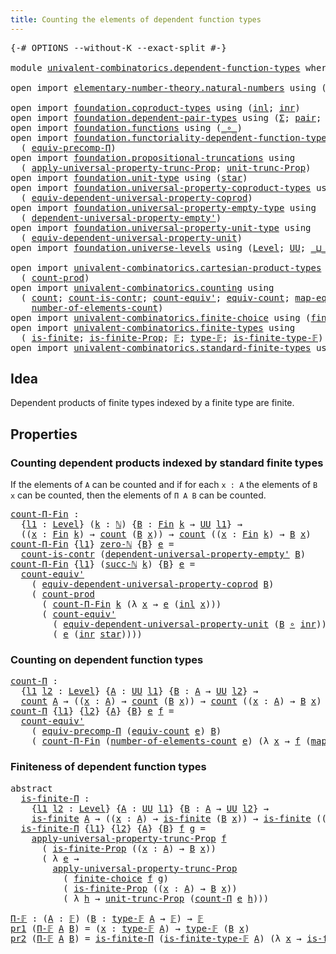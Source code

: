 ```yaml
---
title: Counting the elements of dependent function types
---
```


<pre class="Agda"><a id="75" class="Symbol">{-#</a> <a id="79" class="Keyword">OPTIONS</a> <a id="87" class="Pragma">--without-K</a> <a id="99" class="Pragma">--exact-split</a> <a id="113" class="Symbol">#-}</a>

<a id="118" class="Keyword">module</a> <a id="125" href="univalent-combinatorics.dependent-function-types.html" class="Module">univalent-combinatorics.dependent-function-types</a> <a id="174" class="Keyword">where</a>

<a id="181" class="Keyword">open</a> <a id="186" class="Keyword">import</a> <a id="193" href="elementary-number-theory.natural-numbers.html" class="Module">elementary-number-theory.natural-numbers</a> <a id="234" class="Keyword">using</a> <a id="240" class="Symbol">(</a><a id="241" href="elementary-number-theory.natural-numbers.html#1530" class="Datatype">ℕ</a><a id="242" class="Symbol">;</a> <a id="244" href="elementary-number-theory.natural-numbers.html#1551" class="InductiveConstructor">zero-ℕ</a><a id="250" class="Symbol">;</a> <a id="252" href="elementary-number-theory.natural-numbers.html#1564" class="InductiveConstructor">succ-ℕ</a><a id="258" class="Symbol">)</a>

<a id="261" class="Keyword">open</a> <a id="266" class="Keyword">import</a> <a id="273" href="foundation.coproduct-types.html" class="Module">foundation.coproduct-types</a> <a id="300" class="Keyword">using</a> <a id="306" class="Symbol">(</a><a id="307" href="foundation.coproduct-types.html#1250" class="InductiveConstructor">inl</a><a id="310" class="Symbol">;</a> <a id="312" href="foundation.coproduct-types.html#1268" class="InductiveConstructor">inr</a><a id="315" class="Symbol">)</a>
<a id="317" class="Keyword">open</a> <a id="322" class="Keyword">import</a> <a id="329" href="foundation.dependent-pair-types.html" class="Module">foundation.dependent-pair-types</a> <a id="361" class="Keyword">using</a> <a id="367" class="Symbol">(</a><a id="368" href="foundation-core.dependent-pair-types.html#515" class="Record">Σ</a><a id="369" class="Symbol">;</a> <a id="371" href="foundation-core.dependent-pair-types.html#588" class="InductiveConstructor">pair</a><a id="375" class="Symbol">;</a> <a id="377" href="foundation-core.dependent-pair-types.html#605" class="Field">pr1</a><a id="380" class="Symbol">;</a> <a id="382" href="foundation-core.dependent-pair-types.html#617" class="Field">pr2</a><a id="385" class="Symbol">)</a>
<a id="387" class="Keyword">open</a> <a id="392" class="Keyword">import</a> <a id="399" href="foundation.functions.html" class="Module">foundation.functions</a> <a id="420" class="Keyword">using</a> <a id="426" class="Symbol">(</a><a id="427" href="foundation-core.functions.html#420" class="Function Operator">_∘_</a><a id="430" class="Symbol">)</a>
<a id="432" class="Keyword">open</a> <a id="437" class="Keyword">import</a> <a id="444" href="foundation.functoriality-dependent-function-types.html" class="Module">foundation.functoriality-dependent-function-types</a> <a id="494" class="Keyword">using</a>
  <a id="502" class="Symbol">(</a> <a id="504" href="foundation-core.functoriality-dependent-function-types.html#4530" class="Function">equiv-precomp-Π</a><a id="519" class="Symbol">)</a>
<a id="521" class="Keyword">open</a> <a id="526" class="Keyword">import</a> <a id="533" href="foundation.propositional-truncations.html" class="Module">foundation.propositional-truncations</a> <a id="570" class="Keyword">using</a>
  <a id="578" class="Symbol">(</a> <a id="580" href="foundation.propositional-truncations.html#5775" class="Function">apply-universal-property-trunc-Prop</a><a id="615" class="Symbol">;</a> <a id="617" href="foundation.propositional-truncations.html#2293" class="Function">unit-trunc-Prop</a><a id="632" class="Symbol">)</a>
<a id="634" class="Keyword">open</a> <a id="639" class="Keyword">import</a> <a id="646" href="foundation.unit-type.html" class="Module">foundation.unit-type</a> <a id="667" class="Keyword">using</a> <a id="673" class="Symbol">(</a><a id="674" href="foundation.unit-type.html#1108" class="InductiveConstructor">star</a><a id="678" class="Symbol">)</a>
<a id="680" class="Keyword">open</a> <a id="685" class="Keyword">import</a> <a id="692" href="foundation.universal-property-coproduct-types.html" class="Module">foundation.universal-property-coproduct-types</a> <a id="738" class="Keyword">using</a>
  <a id="746" class="Symbol">(</a> <a id="748" href="foundation.universal-property-coproduct-types.html#1627" class="Function">equiv-dependent-universal-property-coprod</a><a id="789" class="Symbol">)</a>
<a id="791" class="Keyword">open</a> <a id="796" class="Keyword">import</a> <a id="803" href="foundation.universal-property-empty-type.html" class="Module">foundation.universal-property-empty-type</a> <a id="844" class="Keyword">using</a>
  <a id="852" class="Symbol">(</a> <a id="854" href="foundation.universal-property-empty-type.html#2274" class="Function">dependent-universal-property-empty&#39;</a><a id="889" class="Symbol">)</a>
<a id="891" class="Keyword">open</a> <a id="896" class="Keyword">import</a> <a id="903" href="foundation.universal-property-unit-type.html" class="Module">foundation.universal-property-unit-type</a> <a id="943" class="Keyword">using</a>
  <a id="951" class="Symbol">(</a> <a id="953" href="foundation.universal-property-unit-type.html#1684" class="Function">equiv-dependent-universal-property-unit</a><a id="992" class="Symbol">)</a>
<a id="994" class="Keyword">open</a> <a id="999" class="Keyword">import</a> <a id="1006" href="foundation.universe-levels.html" class="Module">foundation.universe-levels</a> <a id="1033" class="Keyword">using</a> <a id="1039" class="Symbol">(</a><a id="1040" href="Agda.Primitive.html#597" class="Postulate">Level</a><a id="1045" class="Symbol">;</a> <a id="1047" href="foundation-core.universe-levels.html#235" class="Primitive">UU</a><a id="1049" class="Symbol">;</a> <a id="1051" href="Agda.Primitive.html#810" class="Primitive Operator">_⊔_</a><a id="1054" class="Symbol">)</a>

<a id="1057" class="Keyword">open</a> <a id="1062" class="Keyword">import</a> <a id="1069" href="univalent-combinatorics.cartesian-product-types.html" class="Module">univalent-combinatorics.cartesian-product-types</a> <a id="1117" class="Keyword">using</a>
  <a id="1125" class="Symbol">(</a> <a id="1127" href="univalent-combinatorics.cartesian-product-types.html#3156" class="Function">count-prod</a><a id="1137" class="Symbol">)</a>
<a id="1139" class="Keyword">open</a> <a id="1144" class="Keyword">import</a> <a id="1151" href="univalent-combinatorics.counting.html" class="Module">univalent-combinatorics.counting</a> <a id="1184" class="Keyword">using</a>
  <a id="1192" class="Symbol">(</a> <a id="1194" href="univalent-combinatorics.counting.html#1901" class="Function">count</a><a id="1199" class="Symbol">;</a> <a id="1201" href="univalent-combinatorics.counting.html#5027" class="Function">count-is-contr</a><a id="1215" class="Symbol">;</a> <a id="1217" href="univalent-combinatorics.counting.html#3709" class="Function">count-equiv&#39;</a><a id="1229" class="Symbol">;</a> <a id="1231" href="univalent-combinatorics.counting.html#2098" class="Function">equiv-count</a><a id="1242" class="Symbol">;</a> <a id="1244" href="univalent-combinatorics.counting.html#2172" class="Function">map-equiv-count</a><a id="1259" class="Symbol">;</a>
    <a id="1265" href="univalent-combinatorics.counting.html#2029" class="Function">number-of-elements-count</a><a id="1289" class="Symbol">)</a>
<a id="1291" class="Keyword">open</a> <a id="1296" class="Keyword">import</a> <a id="1303" href="univalent-combinatorics.finite-choice.html" class="Module">univalent-combinatorics.finite-choice</a> <a id="1341" class="Keyword">using</a> <a id="1347" class="Symbol">(</a><a id="1348" href="univalent-combinatorics.finite-choice.html#3857" class="Function">finite-choice</a><a id="1361" class="Symbol">)</a>
<a id="1363" class="Keyword">open</a> <a id="1368" class="Keyword">import</a> <a id="1375" href="univalent-combinatorics.finite-types.html" class="Module">univalent-combinatorics.finite-types</a> <a id="1412" class="Keyword">using</a>
  <a id="1420" class="Symbol">(</a> <a id="1422" href="univalent-combinatorics.finite-types.html#4134" class="Function">is-finite</a><a id="1431" class="Symbol">;</a> <a id="1433" href="univalent-combinatorics.finite-types.html#4043" class="Function">is-finite-Prop</a><a id="1447" class="Symbol">;</a> <a id="1449" href="univalent-combinatorics.finite-types.html#4873" class="Function">𝔽</a><a id="1450" class="Symbol">;</a> <a id="1452" href="univalent-combinatorics.finite-types.html#4912" class="Function">type-𝔽</a><a id="1458" class="Symbol">;</a> <a id="1460" href="univalent-combinatorics.finite-types.html#4957" class="Function">is-finite-type-𝔽</a><a id="1476" class="Symbol">)</a>
<a id="1478" class="Keyword">open</a> <a id="1483" class="Keyword">import</a> <a id="1490" href="univalent-combinatorics.standard-finite-types.html" class="Module">univalent-combinatorics.standard-finite-types</a> <a id="1536" class="Keyword">using</a> <a id="1542" class="Symbol">(</a><a id="1543" href="univalent-combinatorics.standard-finite-types.html#2393" class="Function">Fin</a><a id="1546" class="Symbol">)</a>
</pre>
## Idea

Dependent products of finite types indexed by a finite type are finite.

## Properties

### Counting dependent products indexed by standard finite types

If the elements of `A` can be counted and if for each `x : A` the elements of `B x` can be counted, then the elements of `Π A B` can be counted.

<pre class="Agda"><a id="count-Π-Fin"></a><a id="1870" href="univalent-combinatorics.dependent-function-types.html#1870" class="Function">count-Π-Fin</a> <a id="1882" class="Symbol">:</a>
  <a id="1886" class="Symbol">{</a><a id="1887" href="univalent-combinatorics.dependent-function-types.html#1887" class="Bound">l1</a> <a id="1890" class="Symbol">:</a> <a id="1892" href="Agda.Primitive.html#597" class="Postulate">Level</a><a id="1897" class="Symbol">}</a> <a id="1899" class="Symbol">(</a><a id="1900" href="univalent-combinatorics.dependent-function-types.html#1900" class="Bound">k</a> <a id="1902" class="Symbol">:</a> <a id="1904" href="elementary-number-theory.natural-numbers.html#1530" class="Datatype">ℕ</a><a id="1905" class="Symbol">)</a> <a id="1907" class="Symbol">{</a><a id="1908" href="univalent-combinatorics.dependent-function-types.html#1908" class="Bound">B</a> <a id="1910" class="Symbol">:</a> <a id="1912" href="univalent-combinatorics.standard-finite-types.html#2393" class="Function">Fin</a> <a id="1916" href="univalent-combinatorics.dependent-function-types.html#1900" class="Bound">k</a> <a id="1918" class="Symbol">→</a> <a id="1920" href="foundation-core.universe-levels.html#235" class="Primitive">UU</a> <a id="1923" href="univalent-combinatorics.dependent-function-types.html#1887" class="Bound">l1</a><a id="1925" class="Symbol">}</a> <a id="1927" class="Symbol">→</a>
  <a id="1931" class="Symbol">((</a><a id="1933" href="univalent-combinatorics.dependent-function-types.html#1933" class="Bound">x</a> <a id="1935" class="Symbol">:</a> <a id="1937" href="univalent-combinatorics.standard-finite-types.html#2393" class="Function">Fin</a> <a id="1941" href="univalent-combinatorics.dependent-function-types.html#1900" class="Bound">k</a><a id="1942" class="Symbol">)</a> <a id="1944" class="Symbol">→</a> <a id="1946" href="univalent-combinatorics.counting.html#1901" class="Function">count</a> <a id="1952" class="Symbol">(</a><a id="1953" href="univalent-combinatorics.dependent-function-types.html#1908" class="Bound">B</a> <a id="1955" href="univalent-combinatorics.dependent-function-types.html#1933" class="Bound">x</a><a id="1956" class="Symbol">))</a> <a id="1959" class="Symbol">→</a> <a id="1961" href="univalent-combinatorics.counting.html#1901" class="Function">count</a> <a id="1967" class="Symbol">((</a><a id="1969" href="univalent-combinatorics.dependent-function-types.html#1969" class="Bound">x</a> <a id="1971" class="Symbol">:</a> <a id="1973" href="univalent-combinatorics.standard-finite-types.html#2393" class="Function">Fin</a> <a id="1977" href="univalent-combinatorics.dependent-function-types.html#1900" class="Bound">k</a><a id="1978" class="Symbol">)</a> <a id="1980" class="Symbol">→</a> <a id="1982" href="univalent-combinatorics.dependent-function-types.html#1908" class="Bound">B</a> <a id="1984" href="univalent-combinatorics.dependent-function-types.html#1969" class="Bound">x</a><a id="1985" class="Symbol">)</a>
<a id="1987" href="univalent-combinatorics.dependent-function-types.html#1870" class="Function">count-Π-Fin</a> <a id="1999" class="Symbol">{</a><a id="2000" href="univalent-combinatorics.dependent-function-types.html#2000" class="Bound">l1</a><a id="2002" class="Symbol">}</a> <a id="2004" href="elementary-number-theory.natural-numbers.html#1551" class="InductiveConstructor">zero-ℕ</a> <a id="2011" class="Symbol">{</a><a id="2012" href="univalent-combinatorics.dependent-function-types.html#2012" class="Bound">B</a><a id="2013" class="Symbol">}</a> <a id="2015" href="univalent-combinatorics.dependent-function-types.html#2015" class="Bound">e</a> <a id="2017" class="Symbol">=</a>
  <a id="2021" href="univalent-combinatorics.counting.html#5027" class="Function">count-is-contr</a> <a id="2036" class="Symbol">(</a><a id="2037" href="foundation.universal-property-empty-type.html#2274" class="Function">dependent-universal-property-empty&#39;</a> <a id="2073" href="univalent-combinatorics.dependent-function-types.html#2012" class="Bound">B</a><a id="2074" class="Symbol">)</a>
<a id="2076" href="univalent-combinatorics.dependent-function-types.html#1870" class="Function">count-Π-Fin</a> <a id="2088" class="Symbol">{</a><a id="2089" href="univalent-combinatorics.dependent-function-types.html#2089" class="Bound">l1</a><a id="2091" class="Symbol">}</a> <a id="2093" class="Symbol">(</a><a id="2094" href="elementary-number-theory.natural-numbers.html#1564" class="InductiveConstructor">succ-ℕ</a> <a id="2101" href="univalent-combinatorics.dependent-function-types.html#2101" class="Bound">k</a><a id="2102" class="Symbol">)</a> <a id="2104" class="Symbol">{</a><a id="2105" href="univalent-combinatorics.dependent-function-types.html#2105" class="Bound">B</a><a id="2106" class="Symbol">}</a> <a id="2108" href="univalent-combinatorics.dependent-function-types.html#2108" class="Bound">e</a> <a id="2110" class="Symbol">=</a>
  <a id="2114" href="univalent-combinatorics.counting.html#3709" class="Function">count-equiv&#39;</a>
    <a id="2131" class="Symbol">(</a> <a id="2133" href="foundation.universal-property-coproduct-types.html#1627" class="Function">equiv-dependent-universal-property-coprod</a> <a id="2175" href="univalent-combinatorics.dependent-function-types.html#2105" class="Bound">B</a><a id="2176" class="Symbol">)</a>
    <a id="2182" class="Symbol">(</a> <a id="2184" href="univalent-combinatorics.cartesian-product-types.html#3156" class="Function">count-prod</a>
      <a id="2201" class="Symbol">(</a> <a id="2203" href="univalent-combinatorics.dependent-function-types.html#1870" class="Function">count-Π-Fin</a> <a id="2215" href="univalent-combinatorics.dependent-function-types.html#2101" class="Bound">k</a> <a id="2217" class="Symbol">(λ</a> <a id="2220" href="univalent-combinatorics.dependent-function-types.html#2220" class="Bound">x</a> <a id="2222" class="Symbol">→</a> <a id="2224" href="univalent-combinatorics.dependent-function-types.html#2108" class="Bound">e</a> <a id="2226" class="Symbol">(</a><a id="2227" href="foundation.coproduct-types.html#1250" class="InductiveConstructor">inl</a> <a id="2231" href="univalent-combinatorics.dependent-function-types.html#2220" class="Bound">x</a><a id="2232" class="Symbol">)))</a>
      <a id="2242" class="Symbol">(</a> <a id="2244" href="univalent-combinatorics.counting.html#3709" class="Function">count-equiv&#39;</a>
        <a id="2265" class="Symbol">(</a> <a id="2267" href="foundation.universal-property-unit-type.html#1684" class="Function">equiv-dependent-universal-property-unit</a> <a id="2307" class="Symbol">(</a><a id="2308" href="univalent-combinatorics.dependent-function-types.html#2105" class="Bound">B</a> <a id="2310" href="foundation-core.functions.html#420" class="Function Operator">∘</a> <a id="2312" href="foundation.coproduct-types.html#1268" class="InductiveConstructor">inr</a><a id="2315" class="Symbol">))</a>
        <a id="2326" class="Symbol">(</a> <a id="2328" href="univalent-combinatorics.dependent-function-types.html#2108" class="Bound">e</a> <a id="2330" class="Symbol">(</a><a id="2331" href="foundation.coproduct-types.html#1268" class="InductiveConstructor">inr</a> <a id="2335" href="foundation.unit-type.html#1108" class="InductiveConstructor">star</a><a id="2339" class="Symbol">))))</a>
</pre>
### Counting on dependent function types

<pre class="Agda"><a id="count-Π"></a><a id="2399" href="univalent-combinatorics.dependent-function-types.html#2399" class="Function">count-Π</a> <a id="2407" class="Symbol">:</a>
  <a id="2411" class="Symbol">{</a><a id="2412" href="univalent-combinatorics.dependent-function-types.html#2412" class="Bound">l1</a> <a id="2415" href="univalent-combinatorics.dependent-function-types.html#2415" class="Bound">l2</a> <a id="2418" class="Symbol">:</a> <a id="2420" href="Agda.Primitive.html#597" class="Postulate">Level</a><a id="2425" class="Symbol">}</a> <a id="2427" class="Symbol">{</a><a id="2428" href="univalent-combinatorics.dependent-function-types.html#2428" class="Bound">A</a> <a id="2430" class="Symbol">:</a> <a id="2432" href="foundation-core.universe-levels.html#235" class="Primitive">UU</a> <a id="2435" href="univalent-combinatorics.dependent-function-types.html#2412" class="Bound">l1</a><a id="2437" class="Symbol">}</a> <a id="2439" class="Symbol">{</a><a id="2440" href="univalent-combinatorics.dependent-function-types.html#2440" class="Bound">B</a> <a id="2442" class="Symbol">:</a> <a id="2444" href="univalent-combinatorics.dependent-function-types.html#2428" class="Bound">A</a> <a id="2446" class="Symbol">→</a> <a id="2448" href="foundation-core.universe-levels.html#235" class="Primitive">UU</a> <a id="2451" href="univalent-combinatorics.dependent-function-types.html#2415" class="Bound">l2</a><a id="2453" class="Symbol">}</a> <a id="2455" class="Symbol">→</a>
  <a id="2459" href="univalent-combinatorics.counting.html#1901" class="Function">count</a> <a id="2465" href="univalent-combinatorics.dependent-function-types.html#2428" class="Bound">A</a> <a id="2467" class="Symbol">→</a> <a id="2469" class="Symbol">((</a><a id="2471" href="univalent-combinatorics.dependent-function-types.html#2471" class="Bound">x</a> <a id="2473" class="Symbol">:</a> <a id="2475" href="univalent-combinatorics.dependent-function-types.html#2428" class="Bound">A</a><a id="2476" class="Symbol">)</a> <a id="2478" class="Symbol">→</a> <a id="2480" href="univalent-combinatorics.counting.html#1901" class="Function">count</a> <a id="2486" class="Symbol">(</a><a id="2487" href="univalent-combinatorics.dependent-function-types.html#2440" class="Bound">B</a> <a id="2489" href="univalent-combinatorics.dependent-function-types.html#2471" class="Bound">x</a><a id="2490" class="Symbol">))</a> <a id="2493" class="Symbol">→</a> <a id="2495" href="univalent-combinatorics.counting.html#1901" class="Function">count</a> <a id="2501" class="Symbol">((</a><a id="2503" href="univalent-combinatorics.dependent-function-types.html#2503" class="Bound">x</a> <a id="2505" class="Symbol">:</a> <a id="2507" href="univalent-combinatorics.dependent-function-types.html#2428" class="Bound">A</a><a id="2508" class="Symbol">)</a> <a id="2510" class="Symbol">→</a> <a id="2512" href="univalent-combinatorics.dependent-function-types.html#2440" class="Bound">B</a> <a id="2514" href="univalent-combinatorics.dependent-function-types.html#2503" class="Bound">x</a><a id="2515" class="Symbol">)</a>
<a id="2517" href="univalent-combinatorics.dependent-function-types.html#2399" class="Function">count-Π</a> <a id="2525" class="Symbol">{</a><a id="2526" href="univalent-combinatorics.dependent-function-types.html#2526" class="Bound">l1</a><a id="2528" class="Symbol">}</a> <a id="2530" class="Symbol">{</a><a id="2531" href="univalent-combinatorics.dependent-function-types.html#2531" class="Bound">l2</a><a id="2533" class="Symbol">}</a> <a id="2535" class="Symbol">{</a><a id="2536" href="univalent-combinatorics.dependent-function-types.html#2536" class="Bound">A</a><a id="2537" class="Symbol">}</a> <a id="2539" class="Symbol">{</a><a id="2540" href="univalent-combinatorics.dependent-function-types.html#2540" class="Bound">B</a><a id="2541" class="Symbol">}</a> <a id="2543" href="univalent-combinatorics.dependent-function-types.html#2543" class="Bound">e</a> <a id="2545" href="univalent-combinatorics.dependent-function-types.html#2545" class="Bound">f</a> <a id="2547" class="Symbol">=</a>
  <a id="2551" href="univalent-combinatorics.counting.html#3709" class="Function">count-equiv&#39;</a>
    <a id="2568" class="Symbol">(</a> <a id="2570" href="foundation-core.functoriality-dependent-function-types.html#4530" class="Function">equiv-precomp-Π</a> <a id="2586" class="Symbol">(</a><a id="2587" href="univalent-combinatorics.counting.html#2098" class="Function">equiv-count</a> <a id="2599" href="univalent-combinatorics.dependent-function-types.html#2543" class="Bound">e</a><a id="2600" class="Symbol">)</a> <a id="2602" href="univalent-combinatorics.dependent-function-types.html#2540" class="Bound">B</a><a id="2603" class="Symbol">)</a>
    <a id="2609" class="Symbol">(</a> <a id="2611" href="univalent-combinatorics.dependent-function-types.html#1870" class="Function">count-Π-Fin</a> <a id="2623" class="Symbol">(</a><a id="2624" href="univalent-combinatorics.counting.html#2029" class="Function">number-of-elements-count</a> <a id="2649" href="univalent-combinatorics.dependent-function-types.html#2543" class="Bound">e</a><a id="2650" class="Symbol">)</a> <a id="2652" class="Symbol">(λ</a> <a id="2655" href="univalent-combinatorics.dependent-function-types.html#2655" class="Bound">x</a> <a id="2657" class="Symbol">→</a> <a id="2659" href="univalent-combinatorics.dependent-function-types.html#2545" class="Bound">f</a> <a id="2661" class="Symbol">(</a><a id="2662" href="univalent-combinatorics.counting.html#2172" class="Function">map-equiv-count</a> <a id="2678" href="univalent-combinatorics.dependent-function-types.html#2543" class="Bound">e</a> <a id="2680" href="univalent-combinatorics.dependent-function-types.html#2655" class="Bound">x</a><a id="2681" class="Symbol">)))</a>
</pre>
### Finiteness of dependent function types

<pre class="Agda"><a id="2742" class="Keyword">abstract</a>
  <a id="is-finite-Π"></a><a id="2753" href="univalent-combinatorics.dependent-function-types.html#2753" class="Function">is-finite-Π</a> <a id="2765" class="Symbol">:</a>
    <a id="2771" class="Symbol">{</a><a id="2772" href="univalent-combinatorics.dependent-function-types.html#2772" class="Bound">l1</a> <a id="2775" href="univalent-combinatorics.dependent-function-types.html#2775" class="Bound">l2</a> <a id="2778" class="Symbol">:</a> <a id="2780" href="Agda.Primitive.html#597" class="Postulate">Level</a><a id="2785" class="Symbol">}</a> <a id="2787" class="Symbol">{</a><a id="2788" href="univalent-combinatorics.dependent-function-types.html#2788" class="Bound">A</a> <a id="2790" class="Symbol">:</a> <a id="2792" href="foundation-core.universe-levels.html#235" class="Primitive">UU</a> <a id="2795" href="univalent-combinatorics.dependent-function-types.html#2772" class="Bound">l1</a><a id="2797" class="Symbol">}</a> <a id="2799" class="Symbol">{</a><a id="2800" href="univalent-combinatorics.dependent-function-types.html#2800" class="Bound">B</a> <a id="2802" class="Symbol">:</a> <a id="2804" href="univalent-combinatorics.dependent-function-types.html#2788" class="Bound">A</a> <a id="2806" class="Symbol">→</a> <a id="2808" href="foundation-core.universe-levels.html#235" class="Primitive">UU</a> <a id="2811" href="univalent-combinatorics.dependent-function-types.html#2775" class="Bound">l2</a><a id="2813" class="Symbol">}</a> <a id="2815" class="Symbol">→</a>
    <a id="2821" href="univalent-combinatorics.finite-types.html#4134" class="Function">is-finite</a> <a id="2831" href="univalent-combinatorics.dependent-function-types.html#2788" class="Bound">A</a> <a id="2833" class="Symbol">→</a> <a id="2835" class="Symbol">((</a><a id="2837" href="univalent-combinatorics.dependent-function-types.html#2837" class="Bound">x</a> <a id="2839" class="Symbol">:</a> <a id="2841" href="univalent-combinatorics.dependent-function-types.html#2788" class="Bound">A</a><a id="2842" class="Symbol">)</a> <a id="2844" class="Symbol">→</a> <a id="2846" href="univalent-combinatorics.finite-types.html#4134" class="Function">is-finite</a> <a id="2856" class="Symbol">(</a><a id="2857" href="univalent-combinatorics.dependent-function-types.html#2800" class="Bound">B</a> <a id="2859" href="univalent-combinatorics.dependent-function-types.html#2837" class="Bound">x</a><a id="2860" class="Symbol">))</a> <a id="2863" class="Symbol">→</a> <a id="2865" href="univalent-combinatorics.finite-types.html#4134" class="Function">is-finite</a> <a id="2875" class="Symbol">((</a><a id="2877" href="univalent-combinatorics.dependent-function-types.html#2877" class="Bound">x</a> <a id="2879" class="Symbol">:</a> <a id="2881" href="univalent-combinatorics.dependent-function-types.html#2788" class="Bound">A</a><a id="2882" class="Symbol">)</a> <a id="2884" class="Symbol">→</a> <a id="2886" href="univalent-combinatorics.dependent-function-types.html#2800" class="Bound">B</a> <a id="2888" href="univalent-combinatorics.dependent-function-types.html#2877" class="Bound">x</a><a id="2889" class="Symbol">)</a>
  <a id="2893" href="univalent-combinatorics.dependent-function-types.html#2753" class="Function">is-finite-Π</a> <a id="2905" class="Symbol">{</a><a id="2906" href="univalent-combinatorics.dependent-function-types.html#2906" class="Bound">l1</a><a id="2908" class="Symbol">}</a> <a id="2910" class="Symbol">{</a><a id="2911" href="univalent-combinatorics.dependent-function-types.html#2911" class="Bound">l2</a><a id="2913" class="Symbol">}</a> <a id="2915" class="Symbol">{</a><a id="2916" href="univalent-combinatorics.dependent-function-types.html#2916" class="Bound">A</a><a id="2917" class="Symbol">}</a> <a id="2919" class="Symbol">{</a><a id="2920" href="univalent-combinatorics.dependent-function-types.html#2920" class="Bound">B</a><a id="2921" class="Symbol">}</a> <a id="2923" href="univalent-combinatorics.dependent-function-types.html#2923" class="Bound">f</a> <a id="2925" href="univalent-combinatorics.dependent-function-types.html#2925" class="Bound">g</a> <a id="2927" class="Symbol">=</a>
    <a id="2933" href="foundation.propositional-truncations.html#5775" class="Function">apply-universal-property-trunc-Prop</a> <a id="2969" href="univalent-combinatorics.dependent-function-types.html#2923" class="Bound">f</a>
      <a id="2977" class="Symbol">(</a> <a id="2979" href="univalent-combinatorics.finite-types.html#4043" class="Function">is-finite-Prop</a> <a id="2994" class="Symbol">((</a><a id="2996" href="univalent-combinatorics.dependent-function-types.html#2996" class="Bound">x</a> <a id="2998" class="Symbol">:</a> <a id="3000" href="univalent-combinatorics.dependent-function-types.html#2916" class="Bound">A</a><a id="3001" class="Symbol">)</a> <a id="3003" class="Symbol">→</a> <a id="3005" href="univalent-combinatorics.dependent-function-types.html#2920" class="Bound">B</a> <a id="3007" href="univalent-combinatorics.dependent-function-types.html#2996" class="Bound">x</a><a id="3008" class="Symbol">))</a>
      <a id="3017" class="Symbol">(</a> <a id="3019" class="Symbol">λ</a> <a id="3021" href="univalent-combinatorics.dependent-function-types.html#3021" class="Bound">e</a> <a id="3023" class="Symbol">→</a>
        <a id="3033" href="foundation.propositional-truncations.html#5775" class="Function">apply-universal-property-trunc-Prop</a>
          <a id="3079" class="Symbol">(</a> <a id="3081" href="univalent-combinatorics.finite-choice.html#3857" class="Function">finite-choice</a> <a id="3095" href="univalent-combinatorics.dependent-function-types.html#2923" class="Bound">f</a> <a id="3097" href="univalent-combinatorics.dependent-function-types.html#2925" class="Bound">g</a><a id="3098" class="Symbol">)</a>
          <a id="3110" class="Symbol">(</a> <a id="3112" href="univalent-combinatorics.finite-types.html#4043" class="Function">is-finite-Prop</a> <a id="3127" class="Symbol">((</a><a id="3129" href="univalent-combinatorics.dependent-function-types.html#3129" class="Bound">x</a> <a id="3131" class="Symbol">:</a> <a id="3133" href="univalent-combinatorics.dependent-function-types.html#2916" class="Bound">A</a><a id="3134" class="Symbol">)</a> <a id="3136" class="Symbol">→</a> <a id="3138" href="univalent-combinatorics.dependent-function-types.html#2920" class="Bound">B</a> <a id="3140" href="univalent-combinatorics.dependent-function-types.html#3129" class="Bound">x</a><a id="3141" class="Symbol">))</a>
          <a id="3154" class="Symbol">(</a> <a id="3156" class="Symbol">λ</a> <a id="3158" href="univalent-combinatorics.dependent-function-types.html#3158" class="Bound">h</a> <a id="3160" class="Symbol">→</a> <a id="3162" href="foundation.propositional-truncations.html#2293" class="Function">unit-trunc-Prop</a> <a id="3178" class="Symbol">(</a><a id="3179" href="univalent-combinatorics.dependent-function-types.html#2399" class="Function">count-Π</a> <a id="3187" href="univalent-combinatorics.dependent-function-types.html#3021" class="Bound">e</a> <a id="3189" href="univalent-combinatorics.dependent-function-types.html#3158" class="Bound">h</a><a id="3190" class="Symbol">)))</a>

<a id="Π-𝔽"></a><a id="3195" href="univalent-combinatorics.dependent-function-types.html#3195" class="Function">Π-𝔽</a> <a id="3199" class="Symbol">:</a> <a id="3201" class="Symbol">(</a><a id="3202" href="univalent-combinatorics.dependent-function-types.html#3202" class="Bound">A</a> <a id="3204" class="Symbol">:</a> <a id="3206" href="univalent-combinatorics.finite-types.html#4873" class="Function">𝔽</a><a id="3207" class="Symbol">)</a> <a id="3209" class="Symbol">(</a><a id="3210" href="univalent-combinatorics.dependent-function-types.html#3210" class="Bound">B</a> <a id="3212" class="Symbol">:</a> <a id="3214" href="univalent-combinatorics.finite-types.html#4912" class="Function">type-𝔽</a> <a id="3221" href="univalent-combinatorics.dependent-function-types.html#3202" class="Bound">A</a> <a id="3223" class="Symbol">→</a> <a id="3225" href="univalent-combinatorics.finite-types.html#4873" class="Function">𝔽</a><a id="3226" class="Symbol">)</a> <a id="3228" class="Symbol">→</a> <a id="3230" href="univalent-combinatorics.finite-types.html#4873" class="Function">𝔽</a>
<a id="3232" href="foundation-core.dependent-pair-types.html#605" class="Field">pr1</a> <a id="3236" class="Symbol">(</a><a id="3237" href="univalent-combinatorics.dependent-function-types.html#3195" class="Function">Π-𝔽</a> <a id="3241" href="univalent-combinatorics.dependent-function-types.html#3241" class="Bound">A</a> <a id="3243" href="univalent-combinatorics.dependent-function-types.html#3243" class="Bound">B</a><a id="3244" class="Symbol">)</a> <a id="3246" class="Symbol">=</a> <a id="3248" class="Symbol">(</a><a id="3249" href="univalent-combinatorics.dependent-function-types.html#3249" class="Bound">x</a> <a id="3251" class="Symbol">:</a> <a id="3253" href="univalent-combinatorics.finite-types.html#4912" class="Function">type-𝔽</a> <a id="3260" href="univalent-combinatorics.dependent-function-types.html#3241" class="Bound">A</a><a id="3261" class="Symbol">)</a> <a id="3263" class="Symbol">→</a> <a id="3265" href="univalent-combinatorics.finite-types.html#4912" class="Function">type-𝔽</a> <a id="3272" class="Symbol">(</a><a id="3273" href="univalent-combinatorics.dependent-function-types.html#3243" class="Bound">B</a> <a id="3275" href="univalent-combinatorics.dependent-function-types.html#3249" class="Bound">x</a><a id="3276" class="Symbol">)</a>
<a id="3278" href="foundation-core.dependent-pair-types.html#617" class="Field">pr2</a> <a id="3282" class="Symbol">(</a><a id="3283" href="univalent-combinatorics.dependent-function-types.html#3195" class="Function">Π-𝔽</a> <a id="3287" href="univalent-combinatorics.dependent-function-types.html#3287" class="Bound">A</a> <a id="3289" href="univalent-combinatorics.dependent-function-types.html#3289" class="Bound">B</a><a id="3290" class="Symbol">)</a> <a id="3292" class="Symbol">=</a> <a id="3294" href="univalent-combinatorics.dependent-function-types.html#2753" class="Function">is-finite-Π</a> <a id="3306" class="Symbol">(</a><a id="3307" href="univalent-combinatorics.finite-types.html#4957" class="Function">is-finite-type-𝔽</a> <a id="3324" href="univalent-combinatorics.dependent-function-types.html#3287" class="Bound">A</a><a id="3325" class="Symbol">)</a> <a id="3327" class="Symbol">(λ</a> <a id="3330" href="univalent-combinatorics.dependent-function-types.html#3330" class="Bound">x</a> <a id="3332" class="Symbol">→</a> <a id="3334" href="univalent-combinatorics.finite-types.html#4957" class="Function">is-finite-type-𝔽</a> <a id="3351" class="Symbol">(</a><a id="3352" href="univalent-combinatorics.dependent-function-types.html#3289" class="Bound">B</a> <a id="3354" href="univalent-combinatorics.dependent-function-types.html#3330" class="Bound">x</a><a id="3355" class="Symbol">))</a>
</pre>